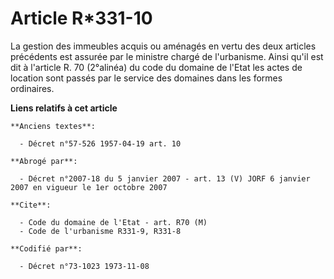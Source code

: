 # Article R*331-10

La gestion des immeubles acquis ou aménagés en vertu des deux articles précédents est assurée par le ministre chargé de
l'urbanisme. Ainsi qu'il est dit à l'article R. 70 (2°alinéa) du code du domaine de l'Etat les actes de location sont passés
par le service des domaines dans les formes ordinaires.

**Liens relatifs à cet article**

	**Anciens textes**:

	  - Décret n°57-526 1957-04-19 art. 10

	**Abrogé par**:

	  - Décret n°2007-18 du 5 janvier 2007 - art. 13 (V) JORF 6 janvier 2007 en vigueur le 1er octobre 2007

	**Cite**:

	  - Code du domaine de l'Etat - art. R70 (M)
	  - Code de l'urbanisme R331-9, R331-8

	**Codifié par**:

	  - Décret n°73-1023 1973-11-08
